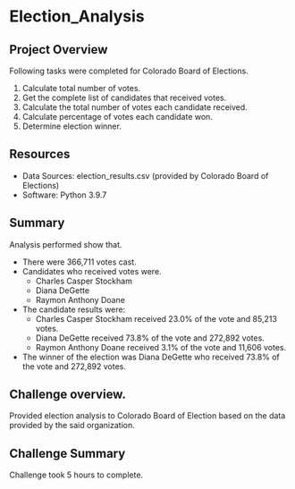 # Election_Analysis
## Project Overview
Following tasks were completed for Colorado Board of Elections.

1. Calculate total number of votes.
2. Get the complete list of candidates that received votes.
3. Calculate the total number of votes each candidate received. 
4. Calculate percentage of votes each candidate won. 
5. Determine election winner. 

## Resources
- Data Sources: election_results.csv (provided by Colorado Board of Elections)
- Software: Python 3.9.7 

## Summary
Analysis performed show that. 
- There were 366,711 votes cast. 
- Candidates who received votes were.
  - Charles Casper Stockham
  - Diana DeGette
  - Raymon Anthony Doane
- The candidate results were:
  - Charles Casper Stockham received 23.0% of the vote and 85,213 votes. 
  - Diana DeGette received 73.8% of the vote and 272,892 votes. 
  - Raymon Anthony Doane received 3.1% of the vote and 11,606 votes. 
- The winner of the election was Diana DeGette who received 73.8% of the vote and 272,892 votes. 

## Challenge overview. 
Provided election analysis to Colorado Board of Election based on the data provided by the said organization. 

## Challenge Summary
Challenge took 5 hours to complete. 
